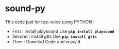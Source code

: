 # sound-py
This code just for test voice using PYTHON :
- Frist : install playsound
Use **`pip install playsound`**
- Second : install gtts
Use **`pip install gtts`**
- Then : Downlod Code and enjoy it 
